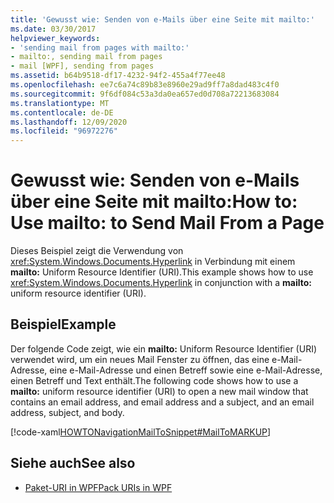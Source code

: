 ```yaml
---
title: 'Gewusst wie: Senden von e-Mails über eine Seite mit mailto:'
ms.date: 03/30/2017
helpviewer_keywords:
- 'sending mail from pages with mailto:'
- mailto:, sending mail from pages
- mail [WPF], sending from pages
ms.assetid: b64b9518-df17-4232-94f2-455a4f77ee48
ms.openlocfilehash: ee7c6a74c89b83e8960e29ad9ff7a8dad483c4f0
ms.sourcegitcommit: 9f6df084c53a3da0ea657ed0d708a72213683084
ms.translationtype: MT
ms.contentlocale: de-DE
ms.lasthandoff: 12/09/2020
ms.locfileid: "96972276"
---
```

# <a name="how-to-use-mailto-to-send-mail-from-a-page"></a><span data-ttu-id="05cf0-102">Gewusst wie: Senden von e-Mails über eine Seite mit mailto:</span><span class="sxs-lookup"><span data-stu-id="05cf0-102">How to: Use mailto: to Send Mail From a Page</span></span>
<span data-ttu-id="05cf0-103">Dieses Beispiel zeigt die Verwendung von <xref:System.Windows.Documents.Hyperlink> in Verbindung mit einem **mailto:** Uniform Resource Identifier (URI).</span><span class="sxs-lookup"><span data-stu-id="05cf0-103">This example shows how to use <xref:System.Windows.Documents.Hyperlink> in conjunction with a **mailto:** uniform resource identifier (URI).</span></span>  
  
## <a name="example"></a><span data-ttu-id="05cf0-104">Beispiel</span><span class="sxs-lookup"><span data-stu-id="05cf0-104">Example</span></span>  
 <span data-ttu-id="05cf0-105">Der folgende Code zeigt, wie ein **mailto:** Uniform Resource Identifier (URI) verwendet wird, um ein neues Mail Fenster zu öffnen, das eine e-Mail-Adresse, eine e-Mail-Adresse und einen Betreff sowie eine e-Mail-Adresse, einen Betreff und Text enthält.</span><span class="sxs-lookup"><span data-stu-id="05cf0-105">The following code shows how to use a **mailto:** uniform resource identifier (URI) to open a new mail window that contains an email address, and email address and a subject, and an email address, subject, and body.</span></span>  
  
 [!code-xaml[HOWTONavigationMailToSnippet#MailToMARKUP](~/samples/snippets/csharp/VS_Snippets_Wpf/HOWTONavigationMailToSnippet/CS/HomePage.xaml#mailtomarkup)]  
  
## <a name="see-also"></a><span data-ttu-id="05cf0-106">Siehe auch</span><span class="sxs-lookup"><span data-stu-id="05cf0-106">See also</span></span>

- [<span data-ttu-id="05cf0-107">Paket-URI in WPF</span><span class="sxs-lookup"><span data-stu-id="05cf0-107">Pack URIs in WPF</span></span>](pack-uris-in-wpf.md)

